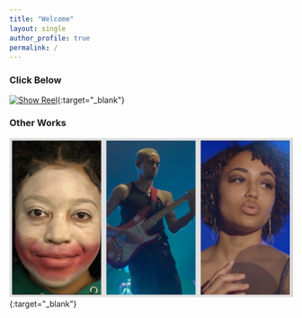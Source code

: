 ```yaml
---
title: "Welcome"
layout: single
author_profile: true
permalink: /
---
```


### Click Below
[![Show Reel](/assets/images/showreelposter.png)](https://vimeo.com/943041979){:target="_blank"}
### Other Works
[![Films](/assets/images/filmpageposter.jpeg)](https://www.mluxeder.com/film/){:target="_blank"}
